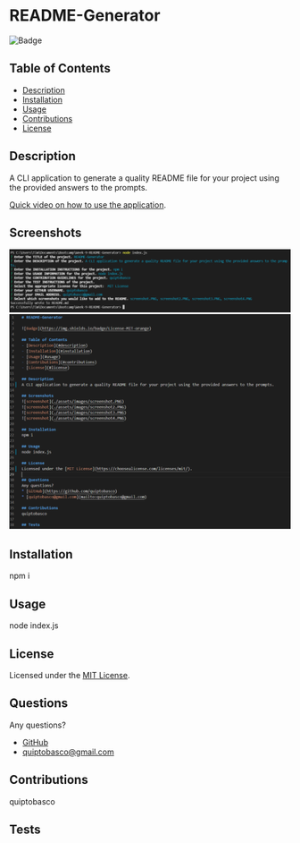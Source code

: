 # README-Generator

![Badge](https://img.shields.io/badge/License-MIT-orange)

## Table of Contents
- [Description](#description)
- [Installation](#installation)
- [Usage](#usage)
- [Contributions](#contributions)
- [License](#license)

## Description
A CLI application to generate a quality README file for your project using the provided answers to the prompts.

[Quick video on how to use the application](https://watch.screencastify.com/v/IYwI2WcqTwq5UD7g5Uug).

## Screenshots
![screenshot](./assets/images/screenshot3.PNG)
![screenshot](./assets/images/screenshot4.PNG)

## Installation
npm i

## Usage
node index.js

## License 
Licensed under the [MIT License](https://choosealicense.com/licenses/mit/).

## Questions
Any questions?
* [GitHub](https://github.com/quiptobasco)
* [quiptobasco@gmail.com](mailto:quiptobasco@gmail.com)

## Contributions
quiptobasco

## Tests

